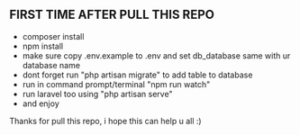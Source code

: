 ## FIRST TIME AFTER PULL THIS REPO
 - composer install
 - npm install
 - make sure copy .env.example to .env and set db_database same with ur database name
 - dont forget run "php artisan migrate" to add table to database
 - run in command prompt/terminal "npm run watch"
 - run laravel too using "php artisan serve"
 - and enjoy

Thanks for pull this repo, i hope this can help u all :)